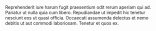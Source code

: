 Reprehenderit iure harum fugit praesentium odit rerum aperiam qui ad. Pariatur ut nulla quia cum libero. Repudiandae ut impedit hic tenetur nesciunt eos ut quasi officia. Occaecati assumenda delectus et nemo debitis ut aut commodi laboriosam. Tenetur et quos ex.